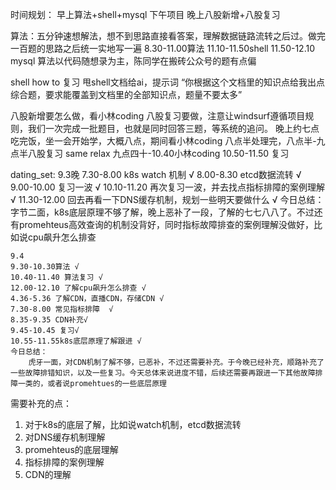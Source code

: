 时间规划：
    早上算法+shell+mysql
    下午项目
    晚上八股新增+八股复习


算法：五分钟速想解法，想不到思路直接看答案，理解数据链路流转之后过。做完一百题的思路之后统一实地写一遍
8.30-11.00算法
11.10-11.50shell
11.50-12.10 mysql
算法以代码随想录为主，陈同学在搬砖公众号的题有点偏

shell how to 复习
甩shell文档给ai，提示词 “你根据这个文档里的知识点给我出点综合题，要求能覆盖到文档里的全部知识点，题量不要太多”

八股新增要怎么做，看小林coding
八股复习要做，注意让windsurf遵循项目规则，我们一次完成一批题目，也就是同时回答三题，等系统的追问。
晚上约七点吃完饭，坐一会开始学，大概八点，期间看小林coding
八点半处理完，八点半-九点半八股复习
same relax 九点四十-10.40小林coding
10.50-11.50 复习


dating_set:
    9.3晚 7.30-8.00 k8s watch 机制 √
    8.00-8.30 etcd数据流转  √
    9.00-10.00 复习一波 √
    10.10-11.20 再次复习一波，并去找点指标排障的案例理解 √
    11.30-12.00 回去再看一下DNS缓存机制，规划一些明天要做什么 √
    今日总结：
        字节二面，k8s底层原理不够了解，晚上恶补了一段，了解的七七八八了。不过还有promehteus高效查询的机制没背好，同时指标故障排查的案例理解没做好，比如说cpu飙升怎么排查

    9.4 
    9.30-10.30算法 √
    10.40-11.40 算法复习 √
    12.00-12.10 了解cpu飙升怎么排查 √ 
    4.36-5.36 了解CDN，直播CDN，存储CDN √
    7.30-8.00 常见指标排障  √
    8.35-9.35 CDN补充√
    9.45-10.45 复习√
    10.55-11.55k8s底层原理了解跟进 √
    今日总结：
        虎牙一面，对CDN机制了解不够，已恶补，不过还需要补充。于今晚已经补充，顺路补充了一些故障排错知识，以及一些复习。今天总体来说进度不错，后续还需要再跟进一下其他故障排障一类的，或者说promehtues的一些底层原理


需要补充的点：
1. 对于k8s的底层了解，比如说watch机制，etcd数据流转
2. 对DNS缓存机制理解
3. promehteus的底层理解
4. 指标排障的案例理解
5. CDN的理解